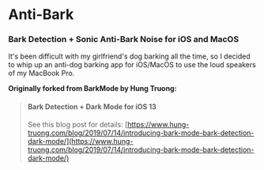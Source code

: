 # Anti-Bark
### Bark Detection + Sonic Anti-Bark Noise for iOS and MacOS

It's been difficult with my girlfriend's dog barking all the time, so I decided to whip up an anti-dog barking app for iOS/MacOS to use the loud speakers of my MacBook Pro.


**Originally forked from BarkMode by Hung Truong:**
> #### Bark Detection + Dark Mode for iOS 13
>
> See this blog post for details: [https://www.hung-truong.com/blog/2019/07/14/introducing-bark-mode-bark-detection-dark-mode/](https://www.hung-truong.com/blog/2019/07/14/introducing-bark-mode-bark-detection-dark-mode/)
